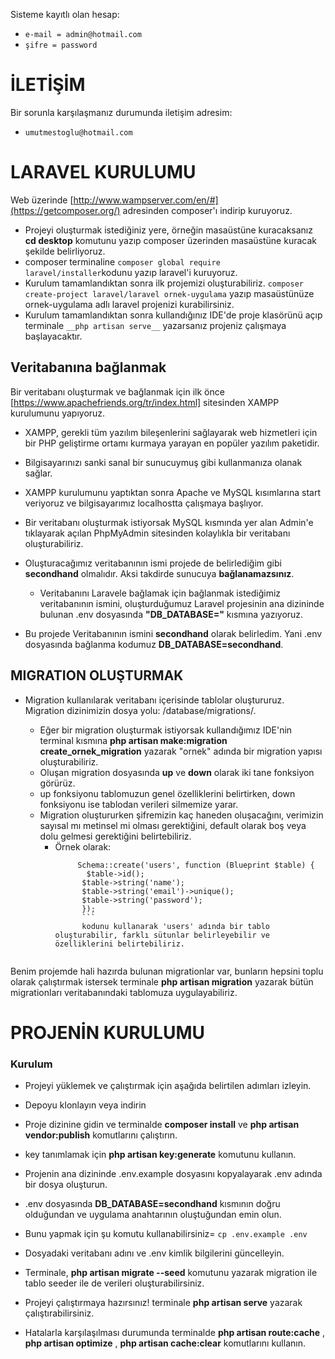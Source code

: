 Sisteme kayıtlı olan hesap:
- ` e-mail = admin@hotmail.com `
- ` şifre = password ` 
 
          
           
# İLETİŞİM
Bir sorunla karşılaşmanız durumunda iletişim adresim:
  - `umutmestoglu@hotmail.com`


# LARAVEL KURULUMU
Web üzerinde [http://www.wampserver.com/en/#](https://getcomposer.org/) adresinden composer'ı indirip kuruyoruz.
- Projeyi oluşturmak istediğiniz yere, örneğin masaüstüne kuracaksanız __cd desktop__ komutunu yazıp composer üzerinden masaüstüne kuracak şekilde belirliyoruz.
- composer terminaline ``` composer global require laravel/installer ```kodunu yazıp laravel'i kuruyoruz.
- Kurulum tamamlandıktan sonra ilk projemizi oluşturabiliriz. ``` composer create-project laravel/laravel ornek-uygulama ``` yazıp masaüstünüze ornek-uygulama adlı laravel projenizi kurabilirsiniz.
- Kurulum tamamlandıktan sonra kullandığınız IDE'de proje klasörünü açıp terminale ``` __php artisan serve__ ``` yazarsanız projeniz çalışmaya başlayacaktır.


## Veritabanına bağlanmak
Bir veritabanı oluşturmak ve bağlanmak için ilk önce [https://www.apachefriends.org/tr/index.html] sitesinden XAMPP kurulumunu yapıyoruz.
- XAMPP, gerekli tüm yazılım bileşenlerini sağlayarak web hizmetleri için bir PHP geliştirme ortamı kurmaya yarayan en popüler yazılım paketidir.
- Bilgisayarınızı sanki sanal bir sunucuymuş gibi kullanmanıza olanak sağlar.
- XAMPP kurulumunu yaptıktan sonra Apache ve MySQL kısımlarına start veriyoruz ve bilgisayarımız localhostta çalışmaya başlıyor.
- Bir veritabanı oluşturmak istiyorsak MySQL kısmında yer alan Admin'e tıklayarak açılan PhpMyAdmin sitesinden kolaylıkla bir veritabanı oluşturabiliriz.
- Oluşturacağımız veritabanının ismi projede de belirlediğim gibi __secondhand__ olmalıdır. Aksi takdirde sunucuya __bağlanamazsınız__.

    - Veritabanını Laravele bağlamak için bağlanmak istediğimiz veritabanının ismini, oluşturduğumuz Laravel projesinin ana dizininde bulunan .env dosyasında **"DB_DATABASE="** kısmına yazıyoruz.
- Bu projede Veritabanının ismini **secondhand** olarak belirledim. Yani .env dosyasında bağlanma kodumuz **DB_DATABASE=secondhand**.

## MIGRATION OLUŞTURMAK

- Migration kullanılarak veritabanı içerisinde tablolar oluştururuz. Migration dizinimizin dosya yolu: /database/migrations/.

     - Eğer bir migration oluşturmak istiyorsak kullandığımız IDE'nin terminal kısmına __php artisan make:migration create_ornek_migration__ yazarak "ornek" adında bir migration yapısı oluşturabiliriz.
     - Oluşan migration dosyasında __up__ ve __down__ olarak iki tane fonksiyon görürüz.
     - up fonksiyonu tablomuzun genel özelliklerini belirtirken, down fonksiyonu ise tablodan verileri silmemize yarar.
     - Migration oluştururken şifremizin kaç haneden oluşacağını, verimizin sayısal mı metinsel mi olması gerektiğini, default olarak boş veya dolu gelmesi gerektiğini belirtebiliriz.
        - Örnek olarak:
          ```
               Schema::create('users', function (Blueprint $table) {
                 $table->id();
                $table->string('name');
                $table->string('email')->unique();
                $table->string('password');
                }); 
                ```
                kodunu kullanarak 'users' adında bir tablo oluşturabilir, farklı sütunlar belirleyebilir ve özelliklerini belirtebiliriz.
		    
Benim projemde hali hazırda bulunan migrationlar var, bunların hepsini toplu olarak çalıştırmak istersek terminale __php artisan migration__ yazarak bütün migrationları veritabanındaki tablomuza uygulayabiliriz.

# PROJENİN KURULUMU 
### Kurulum
- Projeyi yüklemek ve çalıştırmak için aşağıda belirtilen adımları izleyin.

- Depoyu klonlayın veya indirin
- Proje dizinine gidin ve terminalde __composer install__  ve __php artisan vendor:publish__ komutlarını çalıştırın.
- key tanımlamak için __php artisan key:generate__ komutunu kullanın.
- Projenin ana dizininde .env.example dosyasını kopyalayarak .env adında bir dosya oluşturun.
- .env dosyasında **DB_DATABASE=secondhand** kısmının doğru olduğundan ve uygulama anahtarının oluştuğundan emin olun.
- Bunu yapmak için şu komutu kullanabilirsiniz= ``` cp .env.example .env ```
- Dosyadaki veritabanı adını ve .env kimlik bilgilerini güncelleyin.
- Terminale, __php artisan migrate --seed__ komutunu yazarak migration ile tablo seeder ile de verileri oluşturabilirsiniz.
- Projeyi çalıştırmaya hazırsınız! terminale __php artisan serve__ yazarak çalıştırabilirsiniz.
- Hatalarla karşılaşılması durumunda terminalde __php artisan route:cache__ , __php artisan optimize__ , __php artisan cache:clear__ komutlarını kullanın.
